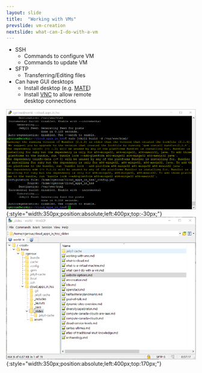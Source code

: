 ```yaml
---
layout: slide
title:  "Working with VMs"
prevslide: vm-creation
nextslide: what-can-I-do-with-a-vm
---
```


* SSH
  * Commands to configure VM
  * Commands to update VM
* SFTP
  * Transferring/Editing files
* Can have GUI desktops
  * Install desktop (e.g. [MATE](https://mate-desktop.org/))
  * Install [VNC](https://docs.computecanada.ca/wiki/VNC) to allow remote <br/>desktop connections
  
![ssh-session](assets/ssh-session.png){:style="width:350px;position:absolute;left:400px;top:-30px;"}
![win-scp](assets/win-scp.png){:style="width:350px;position:absolute;left:400px;top:170px;"}